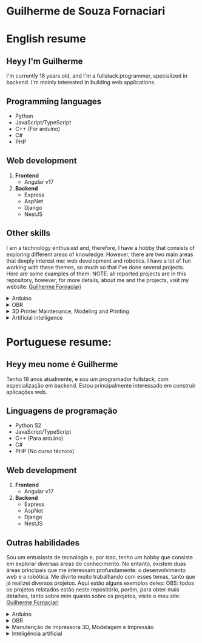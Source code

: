 # Guilherme de Souza Fornaciari
# English resume
## Heyy I'm Guilherme
I'm currently 18 years old, and I'm a fullstack programmer, specialized in backend.
I'm mainly interested in building web applications.
## Programming languages
- Python
- JavaScript/TypeScript
- C++ (For arduino)
- C#
- PHP
## Web development
   1. **Frontend**
        * Angular v17
   1. **Backend**
        * Express
        * AspNet
        * Django
        * NestJS

## Other skills
   I am a technology enthusiast and, therefore, I have a hobby that consists of exploring different areas of knowledge. However, there are two main areas that deeply interest me: web development and robotics. I have a lot of fun working with these themes, so much so that I've done several projects. Here are some examples of them:
   NOTE: all reported projects are in this repository, however, for more details, about me and the projects, visit my website:
   [Guilherme Fornaciari](LINKAKI)


<details>
<summary>Arduino</summary><br>
I developed two main projects, EconomizAr and IrrigAção, in collaboration with the Instituto Federal de Rondônia.

EconomizAr is a project that aims to save energy by automating air conditioning control in classrooms, preventing students from leaving it on unnecessarily.

IrrigAção is a system known for automating the irrigation of a vegetable garden. In partnership with some school staff, I implemented it at IFRO. The system uses an Arduino to monitor soil moisture and activate a water pump twice a day, if the soil is sufficiently dry.
</details>

<details>
<summary>OBR</summary><br>
The OBR (Brazilian Robotics Olympics) is a competition in which we test our robotics knowledge.

I participated in two modalities: practical and theoretical.

In the practical modality, we develop both the hardware and the software for a line-following robot, which is placed on a course full of challenging obstacles designed to test the robot's performance to the fullest. In 2022, I won gold at the State and advanced to the National stage, but in 2023, I decided to redirect my personal focus to web development, and therefore, I stopped focusing my efforts on robotics.

The theoretical modality is similar to an Olympiad of traditional knowledge, since it involves a test in which we compete against the other participants. In 2021, I got a silver medal with the best grade in the state."
</details>

<details>
<summary>3D Printer Maintenance, Modeling and Printing </summary><br>
During my stay at IFRO, I became interested in a GTMax 3D A3V2 printer. After dialoguing with different sectors of the institute, I gained access to it, with the supervision of my programming teacher Adriana Aparecida Rigolon, who also taught me how to properly maintain it. It allowed me to learn the basics of 3D modeling and printing. Later, I taught a 3D modeling course during "Semana Agrotecnológica", a week-long technology event. Unfortunately, I couldn't dedicate myself as much to this area due to my participation in several knowledge Olympiads, although I had a lot of fun with that printer.
</details>

<details>
<summary>Artificial intelligence</summary><br>
I have always found this topic extremely interesting. Therefore, I asked the IFRO coordinators for the opportunity to teach an Artificial Intelligence (AI) workshop with the aim of encouraging me to learn at least a little about this fascinating area. My request was granted, and during the Agrotechnological Week, I held a workshop lasting 4 hours. In this activity, students had the chance to create an artificial intelligence to play Google's Dinogame.
</details>


# Portuguese resume:

## Heyy meu nome é Guilherme
Tenho 18 anos atualmente, e sou um programador fullstack, com especialização em backend.
Estou principalmente interessado em construir aplicações web.
## Linguagens de programação
- Python S2
- JavaScript/TypeScript
- C++ (Para arduino)
- C#
- PHP (No curso técnico)
## Web development
  1. **Frontend**
       * Angular v17
  1. **Backend**
       * Express
       * AspNet
       * Django
       * NestJS

## Outras habilidades
  Sou um entusiasta de tecnologia e, por isso, tenho um hobby que consiste em explorar diversas áreas do conhecimento. No entanto, existem duas áreas principais que me interessam profundamente: o desenvolvimento web e a robótica. Me divirto muito trabalhando com esses temas, tanto que já realizei diversos projetos. Aqui estão alguns exemplos deles:
  OBS: todos os projetos relatados estão neste repositório, porém, para obter mais detalhes, tanto sobre mim quanto sobre os projetos, visite o meu site:
  [Guilherme Fornaciari](LINKAKI)


<details>
<summary>Arduino</summary><br>
Desenvolvi dois projetos principais, EconomizAr e IrrigAção, em colaboração com o Instituto Federal de Rondônia.

O EconomizAr é um projeto que visa economizar energia ao automatizar o controle do ar condicionado nas salas de aula, evitando que os alunos o deixem ligado desnecessariamente.

O IrrigAção é um sistema conhecido por automatizar a irrigação de uma horta. Em parceria com alguns funcionários da escola, implementei-o no IFRO. O sistema utiliza um Arduino para monitorar a umidade do solo e acionar uma bomba de água em dois momentos do dia, caso o solo esteja suficientemente seco.
</details>

<details>
<summary>OBR</summary><br>
A OBR (Olimpíada Brasileira de Robótica) é uma competição na qual testamos nosso conhecimento em robótica.

Participei em duas modalidades: a prática e a teórica.

Na modalidade prática, desenvolvemos tanto o hardware quanto o software de um robô seguidor de linha, que é colocado em um percurso repleto de obstáculos desafiadores projetados para testar ao máximo o desempenho do robô. Em 2022, conquistei o ouro na Estadual e avancei para a etapa Nacional, porém no ano de 2023, decidi redirecionar meu foco pessoal para o desenvolvimento web, e, portanto, deixei de concentrar meus esforços na robótica.

A modalidade teórica assemelha-se a uma olimpíada de conhecimento tradicional, já que envolve uma prova na qual competimos contra os demais participantes. Em 2021, obtive uma medalha de prata com a melhor nota do estado."
</details>

<details>
<summary>Manutenção de impressora 3D, Modelagem e Impressão</summary><br>
Durante minha estadia no IFRO, despertei interesse por uma impressora GTMax 3D A3V2. Após dialogar com diversos setores do instituto, consegui acesso a ela, com a supervisão da minha professora de programação Adriana Aparecida Rigolon, que também me ensinou a dar a manutenção adequada. Isso me permitiu aprender o básico de modelagem e impressão 3D. Mais tarde, cheguei a ministrar um curso de modelagem 3D durante a "Semana Agrotecnológica", um evento de tecnologia que durou uma semana. Infelizmente, não pude me dedicar tanto a essa área devido à minha participação em várias olimpíadas de conhecimento, apesar de ter me divertido bastante com aquela impressora.
</details>

<details>
<summary>Inteligência artificial</summary><br>
Sempre considerei este tema extremamente interessante. Por conseguinte, solicitei às coordenações do IFRO a oportunidade de ministrar uma oficina de Inteligência Artificial (IA) com o objetivo de me incentivar a aprender ao menos um pouco sobre essa fascinante área. Minha solicitação foi atendida, e durante a Semana Agrotecnológica, realizei uma oficina com duração de 4 horas. Nessa atividade, os alunos tiveram a chance de criar uma inteligência artificial para jogar o Dinogame do Google.
</details>







